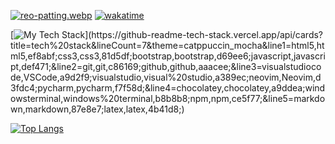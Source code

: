 [![reo-patting.webp](https://i.postimg.cc/RFM2CQFY/reo-patting.webp)](https://postimg.cc/mc5m8973) [![wakatime](https://wakatime.com/badge/user/49dba2c5-26e1-43a7-9d07-e0f8613d1227.svg)](https://wakatime.com/@49dba2c5-26e1-43a7-9d07-e0f8613d1227)

[![My Tech Stack](https://github-readme-tech-stack.vercel.app/api/cards?title=tech%20stack&lineCount=7&theme=catppuccin_mocha&line1=html5,html5,ef8abf;css3,css3,81d5df;bootstrap,bootstrap,d69ee6;javascript,javascript,def471;&line2=git,git,c86169;github,github,aaacee;&line3=visualstudiocode,VSCode,a9d2f9;visualstudio,visual%20studio,a389ec;neovim,Neovim,d3fdc4;pycharm,pycharm,f7f58d;&line4=chocolatey,chocolatey,a9ddea;windowsterminal,windows%20terminal,b8b8b8;npm,npm,ce5f77;&line5=markdown,markdown,87e8e7;latex,latex,4b41d8;)](https://github-readme-tech-stack.vercel.app/api/cards?title=tech%20stack&lineCount=7&theme=catppuccin_mocha&line1=html5,html5,ef8abf;css3,css3,81d5df;bootstrap,bootstrap,d69ee6;javascript,javascript,def471;&line2=git,git,c86169;github,github,aaacee;&line3=visualstudiocode,VSCode,a9d2f9;visualstudio,visual%20studio,a389ec;neovim,Neovim,d3fdc4;pycharm,pycharm,f7f58d;&line4=chocolatey,chocolatey,a9ddea;windowsterminal,windows%20terminal,b8b8b8;npm,npm,ce5f77;&line5=markdown,markdown,87e8e7;latex,latex,4b41d8;)

[![Top Langs](https://github-readme-stats.vercel.app/api/top-langs/?username=hiyorijl&layout=compact&theme=nord&show_icons=true)](https://github.com/anuraghazra/github-readme-stats)
